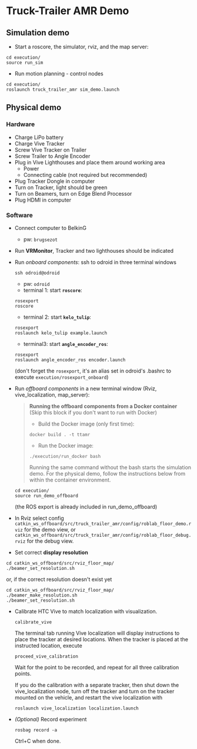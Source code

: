 # Truck-Trailer AMR Demo

## Simulation demo

- Start a roscore, the simulator, rviz, and the map server:

```
cd execution/
source run_sim
```

- Run motion planning - control nodes
```
cd execution/
roslaunch truck_trailer_amr sim_demo.launch
```
## Physical demo
### Hardware
- Charge LiPo battery
- Charge Vive Tracker
- Screw Vive Tracker on Trailer
- Screw Trailer to Angle Encoder
- Plug in Vive Lighthouses and place them around working area
    - Power
    - Connecting cable (not required but recommended)
- Plug Tracker Dongle in computer
- Turn on Tracker, light should be green
- Turn on Beamers, turn on Edge Blend Processor
- Plug HDMI in computer


<div style="page-break-after: always;"></div>

### Software
- Connect computer to BelkinG
    - pw: `brugsezot`  


- Run **VRMonitor**, Tracker and two lighthouses should be indicated
- Run *onboard components*: ssh to odroid in three terminal windows
    ```
    ssh odroid@odroid
    ```
    - pw: `odroid`
    - terminal 1: start **`roscore`**:
    ```
    rosexport
    roscore
    ```
    - terminal 2: start **`kelo_tulip`**:
    ```
    rosexport
    roslaunch kelo_tulip example.launch
    ```
    - terminal3: start **`angle_encoder_ros`**:
    ```
    rosexport
    roslaunch angle_encoder_ros encoder.launch
    ```
    (don't forget the `rosexport`, it's an alias set in odroid's .bashrc to execute `execution/rosexport_onboard`)


- Run *offboard components* in a new terminal window (Rviz, vive_localization, map_server):       
    > **Running the offboard components from a Docker container**  
    > (Skip this block if you don't want to run with Docker)   
    > - Build the Docker image (only first time):
    > ```
    > docker build . -t ttamr
    > ```
    > 
    > - Run the Docker image:
    > ```
    > ./execution/run_docker bash
    > ```
    > Running the same command without the bash starts the simulation demo. 
    > For the physical demo, follow the instructions below from within the container environment.
    ```
    cd execution/
    source run_demo_offboard
    ```
    (the ROS export is already included in run_demo_offboard)

- In Rviz select config  
`catkin_ws_offboard/src/truck_trailer_amr/config/roblab_floor_demo.rviz`
for the demo view, or
`catkin_ws_offboard/src/truck_trailer_amr/config/roblab_floor_debug.rviz`
for the debug view.

- Set correct **display resolution**
```
cd catkin_ws_offboard/src/rviz_floor_map/
./beamer_set_resolution.sh
```
or, if the correct resolution doesn't exist yet
```
cd catkin_ws_offboard/src/rviz_floor_map/
./beamer_make_resolution.sh
./beamer_set_resolution.sh
```

- Calibrate HTC Vive to match localization with visualization.
    ```
    calibrate_vive
    ```
    The terminal tab running Vive localization will display instructions to place the tracker at desired locations. When the tracker is placed at the instructed location, execute

    ```
    proceed_vive_calibration
    ```
    Wait for the point to be recorded, and repeat for all three calibration
    points.

    If you do the calibration with a separate tracker, then shut down the vive_localization node,
    turn off the tracker and turn on the tracker mounted on the vehicle, and restart
    the vive localization with
    ```
    roslaunch vive_localization localization.launch
    ```

- *(Optional)* Record experiment
    ```
    rosbag record -a
    ```
    Ctrl+C when done.